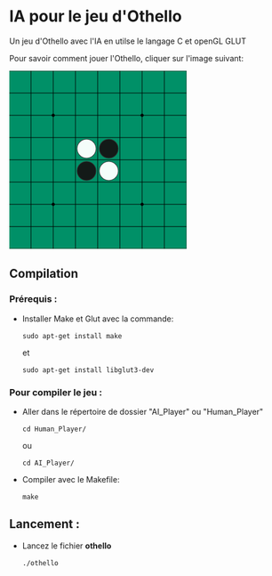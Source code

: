 
# IA pour le jeu d'Othello

Un jeu d'Othello avec l'IA en utilse le langage C et openGL GLUT

Pour savoir comment jouer l'Othello, cliquer sur l'image suivant:

[![alt text](othello_start.png)](https://www.eothello.com/)

## Compilation

### Prérequis :
- Installer Make et Glut avec la commande:
    ```
    sudo apt-get install make
    ```
  et
    ```
    sudo apt-get install libglut3-dev
    ```
  
### Pour compiler le jeu :
- Aller dans le répertoire de dossier "AI_Player" ou "Human_Player"
    ```
    cd Human_Player/
    ```
    ou
    ```
    cd AI_Player/
    ```
- Compiler avec le Makefile:
    ```
    make
    ```

## Lancement :
- Lancez le fichier **othello**
    ```
    ./othello
    ```


